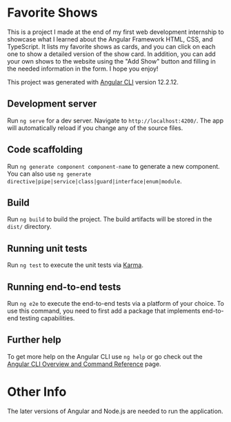 # Favorite Shows

This is a project I made at the end of my first web development internship to showcase what I learned about the Angular Framework HTML, CSS, and TypeScript. It lists my favorite shows as cards, and you can click on each one to show a detailed version of the show card. In addition, you can add your own shows to the website using the "Add Show" button and filling in the needed information in the form. I hope you enjoy! 

This project was generated with [Angular CLI](https://github.com/angular/angular-cli) version 12.2.12.

## Development server

Run `ng serve` for a dev server. Navigate to `http://localhost:4200/`. The app will automatically reload if you change any of the source files.

## Code scaffolding

Run `ng generate component component-name` to generate a new component. You can also use `ng generate directive|pipe|service|class|guard|interface|enum|module`.

## Build

Run `ng build` to build the project. The build artifacts will be stored in the `dist/` directory.

## Running unit tests

Run `ng test` to execute the unit tests via [Karma](https://karma-runner.github.io).

## Running end-to-end tests

Run `ng e2e` to execute the end-to-end tests via a platform of your choice. To use this command, you need to first add a package that implements end-to-end testing capabilities.

## Further help

To get more help on the Angular CLI use `ng help` or go check out the [Angular CLI Overview and Command Reference](https://angular.io/cli) page.

# Other Info

The later versions of Angular and Node.js are needed to run the application. 
